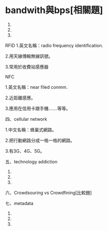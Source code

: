 # bandwith與bps[相關題]

1.

2.

3.
RFID
1.英文名稱：radio frequency identification.

2.用天線傳輸無線訊號。

3.常用於收費站感應器

NFC

1.英文名稱：near filed conmm.

2.近距離感應。

3.應用在信用卡跟手機.......等等。

四、cellular network

1.中文名稱：蜂巢式網路。

2.把行動網路分成一格一格的網路。

3.有3G、4G、5G。

五、technology addiction

1.

2.

3.

六、Crowdsouring vs Crowdfining[比較題]

七、metadata

1.

2.

3.
